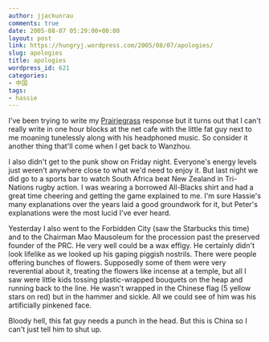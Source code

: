```yaml
---
author: jjackunrau
comments: true
date: 2005-08-07 05:29:00+00:00
layout: post
link: https://hungryj.wordpress.com/2005/08/07/apologies/
slug: apologies
title: apologies
wordpress_id: 621
categories:
- 中国
tags:
- hassie
---
```


I've been trying to write my [Prairiegrass](http://www.houseofdoc.com) response but it turns out that I can't really write in one hour blocks at the net cafe with the little fat guy next to me moaning tunelessly along with his headphoned music.  So consider it another thing that'll come when I get back to Wanzhou.  
  
I also didn't get to the punk show on Friday night.  Everyone's energy levels just weren't anywhere close to what we'd need to enjoy it.  But last night we did go to a sports bar to watch South Africa beat New Zealand in Tri-Nations rugby action.  I was wearing a borrowed All-Blacks shirt and had a great time cheering and getting the game explained to me.  I'm sure Hassie's many explanations over the years laid a good groundwork for it, but Peter's explanations were the most lucid I've ever heard.  
  
Yesterday I also went to the Forbidden City (saw the Starbucks this time) and to the Chairman Mao Mausoleum for the procession past the preserved founder of the PRC.  He very well could be a wax effigy.  He certainly didn't look lifelike as we looked up his gaping piggish nostrils.  There were people offering bunches of flowers.  Supposedly some of them were very reverential about it, treating the flowers like incense at a temple, but all I saw were little kids tossing plastic-wrapped bouquets on the heap and running back to the line.  He wasn't wrapped in the Chinese flag (5 yellow stars on red) but in the hammer and sickle.  All we could see of him was his artificially pinkened face.  
  
Bloody hell, this fat guy needs a punch in the head.  But this is China so I can't just tell him to shut up.
